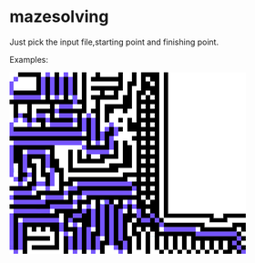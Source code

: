 # mazesolving

Just pick the input file,starting point and finishing point.

Examples: 

![](https://github.com/alperkaya0/mazesolving/blob/main/outputMAZE.png)
